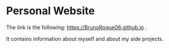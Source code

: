# Personal Website
The link is the following: https://BrunoRoque06.github.io .

It contains information about myself and about my side projects.

